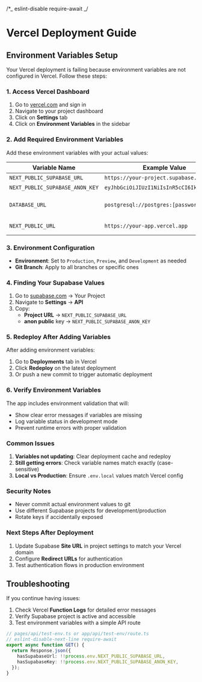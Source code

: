 /\*_ eslint-disable require-await _/

# Vercel Deployment Guide

## Environment Variables Setup

Your Vercel deployment is failing because environment variables are not configured in Vercel. Follow these steps:

### 1. Access Vercel Dashboard

1. Go to [vercel.com](https://vercel.com) and sign in
2. Navigate to your project dashboard
3. Click on **Settings** tab
4. Click on **Environment Variables** in the sidebar

### 2. Add Required Environment Variables

Add these environment variables with your actual values:

| Variable Name                   | Example Value                             | Required              |
| ------------------------------- | ----------------------------------------- | --------------------- |
| `NEXT_PUBLIC_SUPABASE_URL`      | `https://your-project.supabase.co`        | ✅ Yes                |
| `NEXT_PUBLIC_SUPABASE_ANON_KEY` | `eyJhbGciOiJIUzI1NiIsInR5cCI6IkpXVCJ9...` | ✅ Yes                |
| `DATABASE_URL`                  | `postgresql://postgres:[password]@...`    | ⚠️ If using direct DB |
| `NEXT_PUBLIC_URL`               | `https://your-app.vercel.app`             | 🔧 Auto-detected      |

### 3. Environment Configuration

- **Environment**: Set to `Production`, `Preview`, and `Development` as needed
- **Git Branch**: Apply to all branches or specific ones

### 4. Finding Your Supabase Values

1. Go to [supabase.com](https://supabase.com) → Your Project
2. Navigate to **Settings** → **API**
3. Copy:
   - **Project URL** → `NEXT_PUBLIC_SUPABASE_URL`
   - **anon public** key → `NEXT_PUBLIC_SUPABASE_ANON_KEY`

### 5. Redeploy After Adding Variables

After adding environment variables:

1. Go to **Deployments** tab in Vercel
2. Click **Redeploy** on the latest deployment
3. Or push a new commit to trigger automatic deployment

### 6. Verify Environment Variables

The app includes environment validation that will:

- Show clear error messages if variables are missing
- Log variable status in development mode
- Prevent runtime errors with proper validation

### Common Issues

1. **Variables not updating**: Clear deployment cache and redeploy
2. **Still getting errors**: Check variable names match exactly (case-sensitive)
3. **Local vs Production**: Ensure `.env.local` values match Vercel config

### Security Notes

- Never commit actual environment values to git
- Use different Supabase projects for development/production
- Rotate keys if accidentally exposed

### Next Steps After Deployment

1. Update Supabase **Site URL** in project settings to match your Vercel domain
2. Configure **Redirect URLs** for authentication
3. Test authentication flows in production environment

## Troubleshooting

If you continue having issues:

1. Check Vercel **Function Logs** for detailed error messages
2. Verify Supabase project is active and accessible
3. Test environment variables with a simple API route

```typescript
// pages/api/test-env.ts or app/api/test-env/route.ts
// eslint-disable-next-line require-await
export async function GET() {
  return Response.json({
    hasSupabaseUrl: !!process.env.NEXT_PUBLIC_SUPABASE_URL,
    hasSupabaseKey: !!process.env.NEXT_PUBLIC_SUPABASE_ANON_KEY,
  });
}
```
